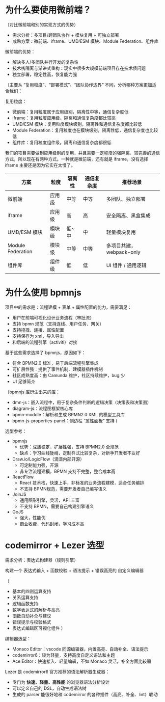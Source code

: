 # 为什么要使用微前端？
（对比微前端和别的实现方式的优势）

- 需求分析：多项目/跨团队协作 + 模块复用 + 可独立部署
- 成熟方案：微前端、iframe、UMD/ESM 模块、Module Federation、组件库

微前端的优势：
- 解决多人/多团队并行开发的复杂性
- 技术栈隔离与渐进式重构：现实中很多大规模前端项目存在技术债问题
- 独立部署，稳定性高，恢复能力强


（主要从 “复用粒度”、“部署模式”、“团队协作边界” 不同，分析哪种方案更加适合我们：

复用粒度：
- 微前端：复用粒度属于应用级别，隔离性中等，通信复杂度低
- iframe：复用粒度应用级，隔离和通信复杂度都比较高
- UMD/ESM 模块：复用粒度模块级别，隔离性和通信复杂度都比较低
- Module Federation：复用粒度也在模块级别，隔离性低，通信复杂度也比较低
- 组件库：复用粒度组件级，隔离和通信复杂度都很低

我们的项目需要做到应用级别的复用，并且需要一定程度的强隔离、较完善的通信方式，所以现在有两种方式，一种就是微前端，还有就是 iframe，没有选择 iframe 主要还是因为它实在太慢了。 

| 方案                | 粒度  | 隔离性  | 通信复杂度 | 推荐场景               |
| ----------------- | --- | ---- | ----- | ------------------ |
| 微前端      | 应用级 | 中等   | 中等    | 多团队、独立部署           |
| iframe            | 应用级 | 高    | 高     | 安全隔离、黑盒集成          |
| UMD/ESM 模块        | 模块级 | 低\~中 | 中     | 轻量模块复用             |
| Module Federation | 模块级 | 中等   | 中等    | 多项目共建，webpack-only |
| 组件库               | 组件级 | 低    | 低     | UI 组件 / 通用逻辑       |）


# 为什么使用 bpmnjs

项目中的需求是：流程建模 + 表单 + 属性配置的能力，需要满足：
- 用户在前端可视化设计业务流程（审批流）
- 支持 bpmn 规范（支持连线、用户任务、网关）
- 支持拖拽、连接、属性配置
- 支持保存为 xml，导入导出
- 和后端的流程引擎（activiti）对接

基于这些需求选择了 bpmnjs，原因如下：
- 符合 BPMN2.0 标准，易于后端流程引擎集成
- 可扩展性强：提供了事件机制、建模器插件机制
- 社区成熟度高：由 Camunda 维护，社区持续维护，bug 少
- UI 足够简介

（bpmnjs 库衍生出来的库：
- dmn-js：嵌入流程中，用于复杂条件判断的逻辑决策（决策表和决策图）
- diagram-js：流程图框架核心库
- bpmn-moddle：解析和生成 BPMN2.0 XML 的模型工具库
- bpmn-js-properties-panel：侧边栏 “属性面板” 支持
）

选型参考：

- bpmnjs
    - 优势：成熟稳定，扩展性强，支持 BPMN2.0 全规范
    - 缺点：学习曲线陡峭，定制样式比较复杂，对新手开发者不友好
- Draw.io/LogicFlow（滴滴内部开源）
    - 可定制能力强，开源
    - 非专注流程建模，BPMN 支持不完整，整合成本高
- ReactFlow
    - React 技术栈，快速上手，非标准的业务流程建模，适合任务编排
    - 不支持 BPMN规范，需要开发者自己编写语义
- JoinJS
    - 通用图形引擎，灵活，API 丰富
    - 不支持 BPMN，需要自己构建引擎语义
- GoJS
    - 强大，性能优
    - 商业收费，代码封闭，学习成本高


# codemirror + Lezer 选型

需求分析：表达式构建器（规则引擎）

构建一个 表达式输入 + 函数校验 + 语法提示 + 错误高亮的 自定义编辑器

（
- 基本的四则运算支持
- 关系运算支持
- 逻辑函数支持
- 数学表达式的解析与高亮
- 函数自动补全与建议
- 错误提示与校验格式
- 表达式编辑区可视化组件
）

编辑器选型：

- Monaco Editor：vscode 同源编辑器，内置高亮、自动补全、语法提示
- codemirror6：较为轻量，支持高度自定义语法和主题
- Ace Editor：快速接入、轻量编辑，不如 Monaco 灵活，补全方面比较弱

Lezer 是 codemirror6 官方推荐的语法解析器生成器：

- 专门为 **快速、轻量、高性能** 的浏览器语法分析设计
- 可以定义自己的 DSL，自动生成语法树
- 生成的 parser 能很好地和 codemirror 的各种插件（高亮、补全、lint）联动
